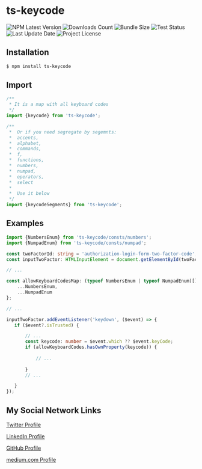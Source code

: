 # ts-keycode
![NPM Latest Version](https://img.shields.io/npm/v/ts-keycode)
![Downloads Count](https://img.shields.io/npm/dm/ts-keycode.svg)
![Bundle Size](https://packagephobia.now.sh/badge?p=ts-keycode)
![Test Status](https://img.shields.io/travis/karbashevskyi/ts-keycode/main.svg)
![Last Update Date](https://img.shields.io/github/last-commit/karbashevskyi/ts-keycode)
![Project License](https://img.shields.io/github/license/karbashevskyi/ts-keycode)

## Installation

```bash
$ npm install ts-keycode
```

## Import
```typescript
/**
 * It is a map with all keyboard codes
 */
import {keycode} from 'ts-keycode';

/**
 *  Or if you need segregate by segemnts:
 *  accents,
 *  alphabet,
 *  commands,
 *  f,
 *  functions,
 *  numbers,
 *  numpad,
 *  operators,
 *  select
 *  
 *  Use it below
 */
import {keycodeSegments} from 'ts-keycode';
```

## Examples
```typescript
import {NumbersEnum} from 'ts-keycode/consts/numbers';
import {NumpadEnum} from 'ts-keycode/consts/numpad';

const twoFactorId: string = 'authorization-login-form-two-factor-code';
const inputTwoFactor: HTMLInputElement = document.getElementById(twoFactorId);

// ...

const allowKeyboardCodesMap: (typeof NumbersEnum | typeof NumpadEnum)[] = {
    ...NumbersEnum,
    ...NumpadEnum
};

// ...

inputTwoFactor.addEventListener('keydown', ($event) => {
   if ($event?.isTrusted) {

       // ...
       const keycode: number = $event.which ?? $event.keyCode;
       if (allowKeyboardCodes.hasOwnProperty(keycode)) {
           
           // ...
           
       }
       // ...

   } 
});
```

## My Social Network Links
[Twitter Profile](https://twitter.com/Karbashevskyi)

[LinkedIn Profile](https://www.linkedin.com/in/ivan-karbashevskyi/)

[GitHub Profile](https://github.com/Karbashevskyi)

[medium.com Profile](https://medium.com/@ivankarbashevskyi)
